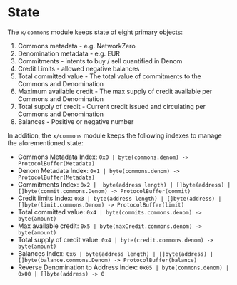 <!--
order: 1
-->

# State

The `x/commons` module keeps state of eight primary objects:

1. Commons metadata - e.g. NetworkZero
2. Denomination metadata - e.g. EUR
3. Commitments - intents to buy / sell quantified in Denom
4. Credit Limits - allowed negative balances
5. Total committed value - The total value of commitments to the Commons and Denomination  
6. Maximum available credit - The max supply of credit available per Commons and Denomination 
7. Total supply of credit - Current credit issued and circulating per Commons and Denomination
8. Balances - Positive or negative number

In addition, the `x/commons` module keeps the following indexes to manage the
aforementioned state:

* Commons Metadata Index: `0x0 | byte(commons.denom) -> ProtocolBuffer(Metadata)`
* Denom Metadata Index: `0x1 | byte(commons.denom) -> ProtocolBuffer(Metadata)`
* Commitments Index: `0x2 |  byte(address length) | []byte(address) | []byte(commit.commons.Denom) -> ProtocolBuffer(commit)`
* Credit limits Index: `0x3 | byte(address length) | []byte(address) | []byte(limit.commons.Denom) -> ProtocolBuffer(limit)`
* Total committed value: `0x4 | byte(commits.commons.denom) -> byte(amount)`
* Max available credit: `0x5 | byte(maxCredit.commons.denom) -> byte(amount)`
* Total supply of credit value: `0x4 | byte(credit.commons.denom) -> byte(amount)`
* Balances Index: `0x6 | byte(address length) | []byte(address) | []byte(balance.commons.Denom) -> ProtocolBuffer(balance)`
* Reverse Denomination to Address Index: `0x05 | byte(commons.denom) | 0x00 | []byte(address) -> 0`



